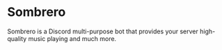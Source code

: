# Sombrero
Sombrero is a Discord multi-purpose bot that provides your server high-quality music playing and much more.
